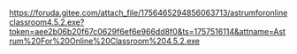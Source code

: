 https://foruda.gitee.com/attach_file/1756465294856063713/astrumforonlineclassroom4.5.2.exe?token=aee2b06b20f67c0629f6ef6e966dd8f0&ts=1757516114&attname=Astrum%20For%20Online%20Classroom%204.5.2.exe